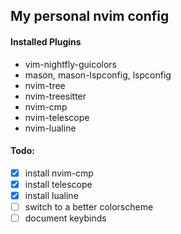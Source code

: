 ## My personal nvim config

#### Installed Plugins
- vim-nightfly-guicolors
- mason, mason-lspconfig, lspconfig
- nvim-tree
- nvim-treesitter
- nvim-cmp
- nvim-telescope
- nvim-lualine

#### Todo:
- [x] install nvim-cmp
- [x] install telescope
- [x] install lualine
- [ ] switch to a better colorscheme
- [ ] document keybinds
